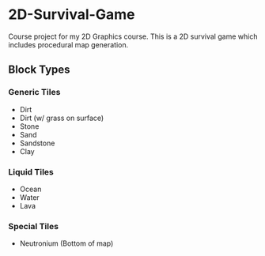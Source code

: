 # 2D-Survival-Game
Course project for my 2D Graphics course. This is a 2D survival game which  includes procedural map generation.

## Block Types ##
### Generic Tiles ###
- Dirt
- Dirt (w/ grass on surface)
- Stone
- Sand
- Sandstone
- Clay

### Liquid Tiles ###
- Ocean
- Water
- Lava

### Special Tiles ###
- Neutronium (Bottom of map)
